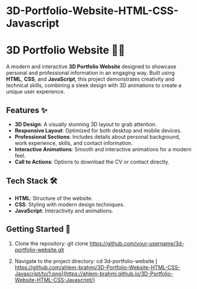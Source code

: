 # 3D-Portfolio-Website-HTML-CSS-Javascript

# 3D Portfolio Website 💼✨

A modern and interactive **3D Portfolio Website** designed to showcase personal and professional information in an engaging way. Built using **HTML**, **CSS**, and **JavaScript**, this project demonstrates creativity and technical skills, combining a sleek design with 3D animations to create a unique user experience.

## Features ✨

- **3D Design**: A visually stunning 3D layout to grab attention.
- **Responsive Layout**: Optimized for both desktop and mobile devices.
- **Professional Sections**: Includes details about personal background, work experience, skills, and contact information.
- **Interactive Animations**: Smooth and interactive animations for a modern feel.
- **Call to Actions**: Options to download the CV or contact directly.

## Tech Stack 🛠️

- **HTML**: Structure of the website.
- **CSS**: Styling with modern design techniques.
- **JavaScript**: Interactivity and animations.
  
## Getting Started 🚀

1. Clone the repository:
   git clone https://github.com/your-username/3d-portfolio-website.git

2. Navigate to the project directory:
   cd 3d-portfolio-website
[
   https://github.com/ahlem-brahmi/3D-Portfolio-Website-HTML-CSS-Javascript/to/1.png](https://ahlem-brahmi.github.io/3D-Portfolio-Website-HTML-CSS-Javascript/)


